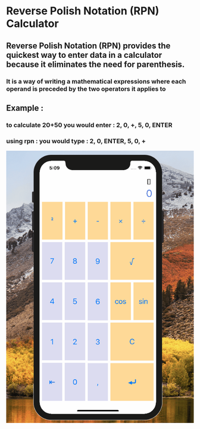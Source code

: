 # Reverse Polish Notation (RPN) Calculator

## Reverse Polish Notation (RPN) provides the quickest way to enter data in a calculator because it eliminates the need for parenthesis.

### It is a way of writing a mathematical expressions where each operand is preceded by the two operators it applies to 

## Example :
 ### to calculate 20+50 you would enter : **2, 0, +, 5, 0, ENTER**

 ### using rpn : you would type : **2, 0, ENTER, 5, 0, +**

 ![RPN Example](rpncalculator.gif)